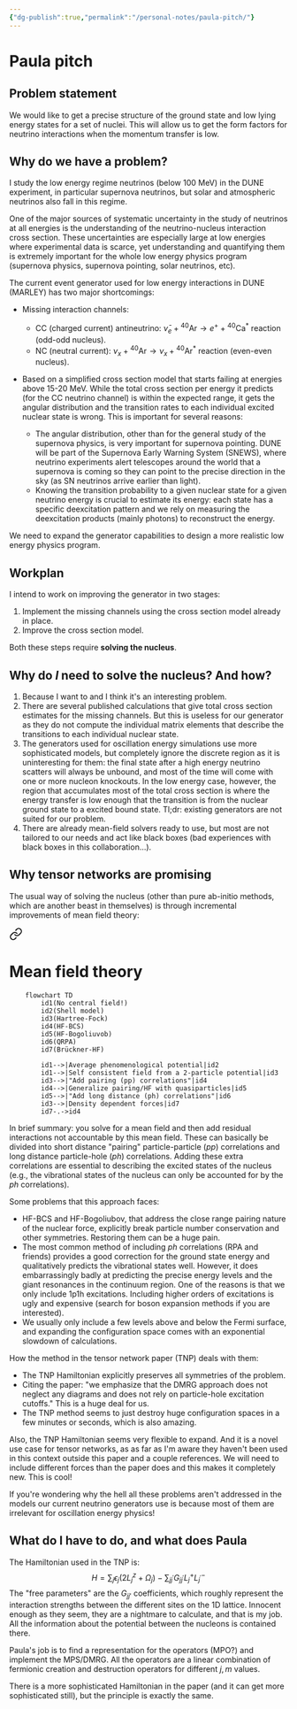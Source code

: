 ```yaml
---
{"dg-publish":true,"permalink":"/personal-notes/paula-pitch/"}
---
```


# Paula pitch
## Problem statement
We would like to get a precise structure of the ground state and low lying energy states for a set of nuclei. This will allow us to get the form factors for neutrino interactions when the momentum transfer is low.

## Why do we have a problem?
I study the low energy regime neutrinos (below 100 MeV) in the DUNE experiment, in particular supernova neutrinos, but solar and atmospheric neutrinos also fall in this regime. 

One of the major sources of systematic uncertainty in the study of neutrinos at all energies is the understanding of the neutrino-nucleus interaction cross section. 
These uncertainties are especially large at low energies where experimental data is scarce, yet understanding and quantifying them is extremely important for the whole low energy physics program (supernova physics, supernova pointing, solar neutrinos, etc).

The current event generator used for low energy interactions in DUNE (MARLEY) has two major shortcomings:
- Missing interaction channels:
    - CC (charged current) antineutrino: $\bar{\nu}_e + {}^{40}\text{Ar} \rightarrow e^{+} + {}^{40}\text{Ca}^*$ reaction (odd-odd nucleus).
    - NC (neutral current): $\nu_x + {}^{40}\text{Ar} \rightarrow \nu_x + {}^{40}\text{Ar}^*$ reaction (even-even nucleus).
    
- Based on a simplified cross section model that starts failing at energies above 15-20 MeV. While the total cross section per energy it predicts (for the CC neutrino channel) is within the expected range, it gets the angular distribution and the transition rates to each individual excited nuclear state is wrong. This is important for several reasons:
    - The angular distribution, other than for the general study of the supernova physics, is very important for supernova pointing. DUNE will be part of the Supernova Early Warning System (SNEWS), where neutrino experiments alert telescopes around the world that a supernova is coming so they can point to the precise direction in the sky (as SN neutrinos arrive earlier than light).
    - Knowing the transition probability to a given nuclear state for a given neutrino energy is crucial to estimate its energy: each state has a specific deexcitation pattern and we rely on measuring the deexcitation products (mainly photons) to reconstruct the energy.
    
We need to expand the generator capabilities to design a more realistic low energy physics program.

## Workplan
I intend to work on improving the generator in two stages:
1. Implement the missing channels using the cross section model already in place.
2. Improve the cross section model.

Both these steps require **solving the nucleus**.

## Why do *I* need to solve the nucleus? And how?
1. Because I want to and I think it's an interesting problem.
2. There are several published calculations that give total cross section estimates for the missing channels. But this is useless for our generator as they do not compute the individual matrix elements that describe the transitions to each individual nuclear state. 
3. The generators used for oscillation energy simulations use more sophisticated models, but completely ignore the discrete region as it is uninteresting for them: the final state after a high energy neutrino scatters will always be unbound, and most of the time will come with one or more nucleon knockouts. In the low energy case, however, the region that accumulates most of the total cross section is where the energy transfer is low enough that the transition is from the nuclear ground state to a excited bound state. Tl;dr: existing generators are not suited for our problem.
4. There are already mean-field solvers ready to use, but most are not tailored to our needs and act like black boxes (bad experiences with black boxes in this collaboration...).

## Why tensor networks are promising
The usual way of solving the nucleus (other than pure ab-initio methods, which are another beast in themselves) is through incremental improvements of mean field theory:


<div class="transclusion internal-embed is-loaded"><a class="markdown-embed-link" href="/neutrino-nucleus/mean-field-theory/" aria-label="Open link"><svg xmlns="http://www.w3.org/2000/svg" width="24" height="24" viewBox="0 0 24 24" fill="none" stroke="currentColor" stroke-width="2" stroke-linecap="round" stroke-linejoin="round" class="svg-icon lucide-link"><path d="M10 13a5 5 0 0 0 7.54.54l3-3a5 5 0 0 0-7.07-7.07l-1.72 1.71"></path><path d="M14 11a5 5 0 0 0-7.54-.54l-3 3a5 5 0 0 0 7.07 7.07l1.71-1.71"></path></svg></a><div class="markdown-embed">




# Mean field theory

```mermaid
    flowchart TD
        id1(No central field!)
        id2(Shell model)
        id3(Hartree-Fock)
        id4(HF-BCS)
        id5(HF-Bogoliuvob)
        id6(QRPA)
        id7(Brückner-HF)
        
        id1-->|Average phenomenological potential|id2
        id1-->|Self consistent field from a 2-particle potential|id3
        id3-->|"Add pairing (pp) correlations"|id4
        id4-->|Generalize pairing/HF with quasiparticles|id5
        id5-->|"Add long distance (ph) correlations"|id6
        id3-->|Density dependent forces|id7
        id7-.->id4
```

</div></div>


In brief summary: you solve for a mean field and then add residual interactions not accountable by this mean field. These can basically be divided into short distance "pairing" particle-particle (*pp*) correlations and long distance particle-hole (*ph*) correlations.
Adding these extra correlations are essential to describing the excited states of the nucleus (e.g., the vibrational states of the nucleus can only be accounted for by the *ph* correlations).

Some problems that this approach faces:
- HF-BCS and HF-Bogoliubov, that address the close range pairing nature of the nuclear force, explicitly break particle number conservation and other symmetries. Restoring them can be a huge pain.
- The most common method of including *ph* correlations (RPA and friends) provides a good correction for the ground state energy and qualitatively predicts the vibrational states well. However, it does embarrassingly badly at predicting the precise energy levels and the giant resonances in the continuum region. One of the reasons is that we only include 1p1h excitations. Including higher orders of excitations is ugly and expensive (search for boson expansion methods if you are interested).
- We usually only include a few levels above and below the Fermi surface, and expanding the configuration space comes with an exponential slowdown of calculations.

How the method in the tensor network paper (TNP) deals with them:
- The TNP Hamiltonian explicitly preserves all symmetries of the problem.
- Citing the paper: "we emphasize that the DMRG approach does not neglect any diagrams and does not rely on particle-hole excitation cutoffs." This is a huge deal for us.
- The TNP method seems to just destroy huge configuration spaces in a few minutes or seconds, which is also amazing.

Also, the TNP  Hamiltonian seems very flexible to expand. 
And it is a novel use case for tensor networks, as as far as I'm aware they haven't been used in this context outside this paper and a couple references. We will need to include different forces than the paper does and this makes it completely new. This is cool!

If you're wondering why the hell all these problems aren't addressed in the models our current neutrino generators use is because most of them are irrelevant for oscillation energy physics!


## What do I have to do, and what does Paula
The Hamiltonian used in the TNP is:
$$
H=\sum_j \epsilon_j\left(2 L_j^z+\Omega_j\right)-\sum_{j j^{\prime}} G_{j j^{\prime}} L_j^{+} L_{j^{\prime}}^{-}
$$
The "free parameters" are the $G_{jj'}$ coefficients, which roughly represent the interaction strengths between the different sites on the 1D lattice. Innocent enough as they seem, they are a nightmare to calculate, and that is my job. All the information about the potential between the nucleons is contained there.

Paula's job is to find a representation for the operators (MPO?) and implement the MPS/DMRG. All the operators are a linear combination of fermionic creation and destruction operators for different $j,m$ values.

There is a more sophisticated Hamiltonian in the paper (and it can get more sophisticated still), but the principle is exactly the same.